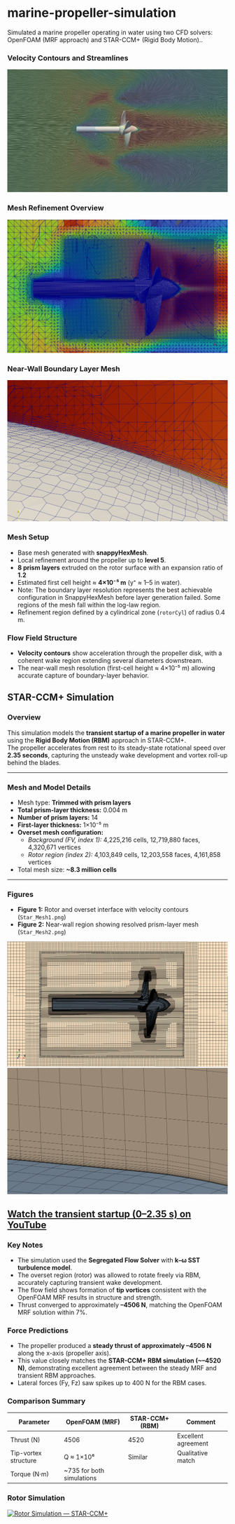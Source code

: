 # marine-propeller-simulation
Simulated a marine propeller operating in water using two CFD solvers: OpenFOAM (MRF approach) and STAR-CCM+ (Rigid Body Motion)..

### Velocity Contours and Streamlines
![Rotor Velocity Contours](Rotor_Contour.png)

### Mesh Refinement Overview
![Mesh Refinement Overview](Rotor_mesh1.png)

### Near-Wall Boundary Layer Mesh
![Near Wall Mesh](Rotor_mesh2.png)

### Mesh Setup
- Base mesh generated with **snappyHexMesh**.
- Local refinement around the propeller up to **level 5**.
- **8 prism layers** extruded on the rotor surface with an expansion ratio of **1.2**
- Estimated first cell height ≈ **4×10⁻⁵ m** (y⁺ ≈ 1–5 in water).
- Note: The boundary layer resolution represents the best achievable configuration in SnappyHexMesh before layer generation failed. Some regions of the mesh fall within the log-law region.
- Refinement region defined by a cylindrical zone (`rotorCyl`) of radius 0.4 m.

### Flow Field Structure
- **Velocity contours** show acceleration through the propeller disk, with a coherent wake region extending several diameters downstream.  
- The near-wall mesh resolution (first-cell height ≈ 4×10⁻⁵ m) allowing accurate capture of boundary-layer behavior.

## STAR-CCM+ Simulation

### Overview
This simulation models the **transient startup of a marine propeller in water** using the **Rigid Body Motion (RBM)** approach in STAR-CCM+.  
The propeller accelerates from rest to its steady-state rotational speed over **2.35 seconds**, capturing the unsteady wake development and vortex roll-up behind the blades.

---

### Mesh and Model Details
- Mesh type: **Trimmed with prism layers**
- **Total prism-layer thickness:** 0.004 m  
- **Number of prism layers:** 14  
- **First-layer thickness:** 1×10⁻⁵ m
- **Overset mesh configuration:**
  - *Background (FV, index 1):* 4,225,216 cells, 12,719,880 faces, 4,320,671 vertices  
  - *Rotor region (index 2):* 4,103,849 cells, 12,203,558 faces, 4,161,858 vertices  
- Total mesh size: **~8.3 million cells**

---

### Figures
- **Figure 1:** Rotor and overset interface with velocity contours (`Star_Mesh1.png`)  
- **Figure 2:** Near-wall region showing resolved prism-layer mesh (`Star_Mesh2.png`)

![Rotor and Overset Mesh](Star_Mesh1.png)
![Near-Wall Mesh Detail](Star_Mesh2.png)

[Watch the transient startup (0–2.35 s) on YouTube](https://www.youtube.com/watch?v=R2ZKZAD3UWo)
---

### Key Notes
- The simulation used the **Segregated Flow Solver** with **k–ω SST turbulence model**.  
- The overset region (rotor) was allowed to rotate freely via RBM, accurately capturing transient wake development.  
- The flow field shows formation of **tip vortices** consistent with the OpenFOAM MRF results in structure and strength.  
- Thrust converged to approximately **–4506 N**, matching the OpenFOAM MRF solution within 7%.

### Force Predictions
- The propeller produced a **steady thrust of approximately –4506 N** along the x-axis (propeller axis).  
- This value closely matches the **STAR-CCM+ RBM simulation (~–4520 N)**, demonstrating excellent agreement between the steady MRF and transient RBM approaches.  
- Lateral forces (Fy, Fz) saw spikes up to 400 N for the RBM cases.  

### Comparison Summary
| Parameter | OpenFOAM (MRF) | STAR-CCM+ (RBM) | Comment |
|------------|----------------|-----------------|----------|
| Thrust (N) | 4506 | 4520 | Excellent agreement |
| Tip-vortex structure | Q ≈ 1×10⁶ | Similar | Qualitative match |
Torque (N·m) | ~735 for both simulations

### Rotor Simulation
[![Rotor Simulation — STAR-CCM+](https://img.youtube.com/vi/R2ZKZAD3UWo/hqdefault.jpg)](https://www.youtube.com/watch?v=R2ZKZAD3UWo "Play on YouTube")



